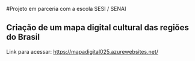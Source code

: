 #Projeto em parceria com a escola SESI / SENAI 
## Criação de um mapa digital cultural das regiões do Brasil
Link para acessar: https://mapadigital025.azurewebsites.net/